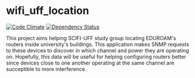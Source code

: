 
# wifi_uff_location

[![Code Climate](https://codeclimate.com/github/rai200890/wifi_uff_location_api/badges/gpa.svg)](https://codeclimate.com/github/rai200890/wifi_uff_location_api)
[![Dependency Status](https://gemnasium.com/rai200890/wifi_uff_location_api.svg)](https://gemnasium.com/rai200890/wifi_uff_location_api)

This project aims helping SCIFI-UFF study group locating EDUROAM's routers inside university's buildings. 
This application makes SNMP requests to these devices to discover in which channel and power they are operating on.
Hopefully, this data will be useful for helping configuring routers better since devices close to one another operating at the same channel are succeptible to more interference.  
